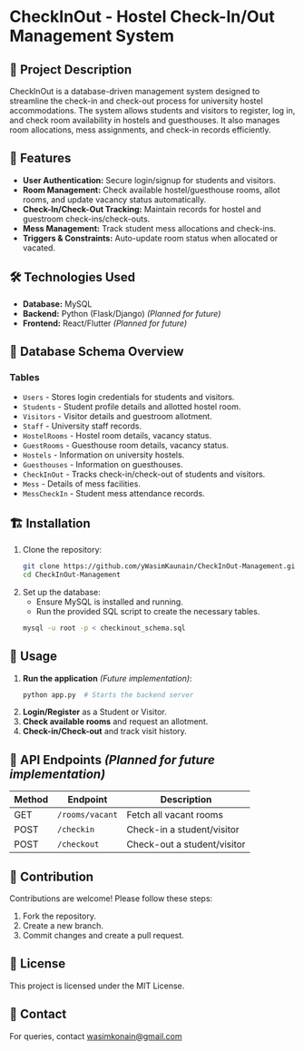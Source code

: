# CheckInOut - Hostel Check-In/Out Management System

## 📌 Project Description
CheckInOut is a database-driven management system designed to streamline the check-in and check-out process for university hostel accommodations. The system allows students and visitors to register, log in, and check room availability in hostels and guesthouses. It also manages room allocations, mess assignments, and check-in records efficiently.

## 🚀 Features
- **User Authentication:** Secure login/signup for students and visitors.
- **Room Management:** Check available hostel/guesthouse rooms, allot rooms, and update vacancy status automatically.
- **Check-In/Check-Out Tracking:** Maintain records for hostel and guestroom check-ins/check-outs.
- **Mess Management:** Track student mess allocations and check-ins.
- **Triggers & Constraints:** Auto-update room status when allocated or vacated.

## 🛠️ Technologies Used
- **Database:** MySQL
- **Backend:** Python (Flask/Django) *(Planned for future)*
- **Frontend:** React/Flutter *(Planned for future)*

## 📂 Database Schema Overview
### **Tables**
- `Users` - Stores login credentials for students and visitors.
- `Students` - Student profile details and allotted hostel room.
- `Visitors` - Visitor details and guestroom allotment.
- `Staff` - University staff records.
- `HostelRooms` - Hostel room details, vacancy status.
- `GuestRooms` - Guesthouse room details, vacancy status.
- `Hostels` - Information on university hostels.
- `Guesthouses` - Information on guesthouses.
- `CheckInOut` - Tracks check-in/check-out of students and visitors.
- `Mess` - Details of mess facilities.
- `MessCheckIn` - Student mess attendance records.

## 🏗️ Installation
1. Clone the repository:
   ```sh
   git clone https://github.com/yWasimKaunain/CheckInOut-Management.git
   cd CheckInOut-Management
   ```
2. Set up the database:
   - Ensure MySQL is installed and running.
   - Run the provided SQL script to create the necessary tables.
   ```sh
   mysql -u root -p < checkinout_schema.sql
   ```

## 📌 Usage
1. **Run the application** *(Future implementation)*:
   ```sh
   python app.py  # Starts the backend server
   ```
2. **Login/Register** as a Student or Visitor.
3. **Check available rooms** and request an allotment.
4. **Check-in/Check-out** and track visit history.

## 📖 API Endpoints *(Planned for future implementation)*
| Method | Endpoint | Description |
|--------|----------------|----------------|
| GET | `/rooms/vacant` | Fetch all vacant rooms |
| POST | `/checkin` | Check-in a student/visitor |
| POST | `/checkout` | Check-out a student/visitor |

## 🤝 Contribution
Contributions are welcome! Please follow these steps:
1. Fork the repository.
2. Create a new branch.
3. Commit changes and create a pull request.

## 📜 License
This project is licensed under the MIT License.

## 📩 Contact
For queries, contact wasimkonain@gmail.com

